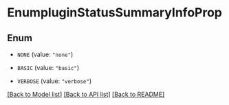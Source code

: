 # EnumpluginStatusSummaryInfoProp

## Enum


* `NONE` (value: `"none"`)

* `BASIC` (value: `"basic"`)

* `VERBOSE` (value: `"verbose"`)


[[Back to Model list]](../README.md#documentation-for-models) [[Back to API list]](../README.md#documentation-for-api-endpoints) [[Back to README]](../README.md)


